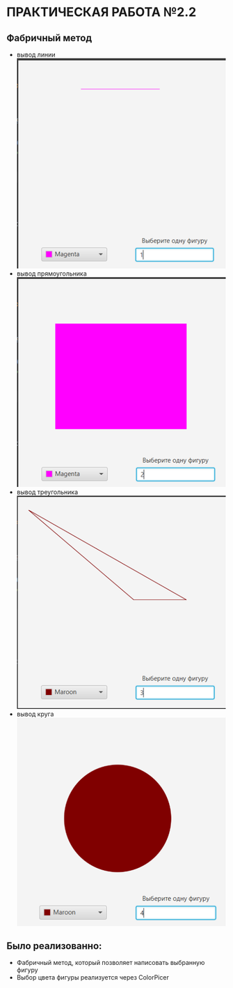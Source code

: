 # ПРАКТИЧЕСКАЯ РАБОТА №2.2
## Фабричный метод
- вывод линии
![ОКНО ПРОГРАММЫ](1.PNG)
- вывод прямоугольника
![ОКНО ПРОГРАММЫ](1.1.PNG)
- вывод треугольника
![ОКНО ПРОГРАММЫ](1.2.PNG)
- вывод круга
![ОКНО ПРОГРАММЫ](1.3.PNG)
## Было реализованно:
- Фабричный метод, который позволяет написовать выбранную фигуру
- Выбор цвета фигуры реализуется через ColorPicer
